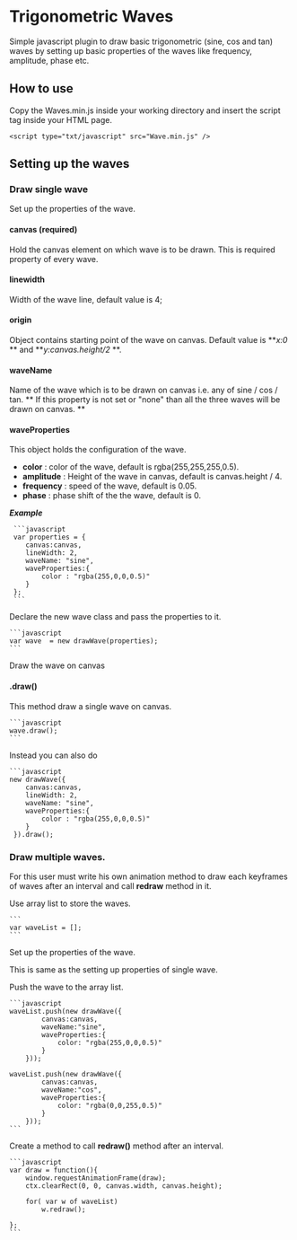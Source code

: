# Trigonometric  Waves
Simple javascript plugin to draw basic trigonometric (sine, cos and tan) waves by setting up basic properties of the waves like frequency, amplitude, phase etc.

## How to use
Copy the Waves.min.js inside your working directory and insert the script tag inside your HTML page.
   
    <script type="txt/javascript" src="Wave.min.js" />

## Setting up the waves 

### Draw single wave

Set up the properties of the wave.

#### canvas (required)
Hold the canvas element on which wave is to be drawn. This is required property of every wave.

#### linewidth 
Width of the wave line, default value is 4;

#### origin
Object contains starting point of the wave on canvas. Default value is **_x:0_ ** and **_y:canvas.height/2_ **.

#### waveName
Name of the wave which is to be drawn on canvas i.e. any of  sine / cos / tan. ** If this property is not set or "none" than all the three waves will be drawn on canvas. **   

#### waveProperties
This object holds the configuration of the wave.
 - **color** : color of the wave, default is  rgba(255,255,255,0.5).
 - **amplitude** : Height of the wave in canvas, default is canvas.height / 4.
 - **frequency** : speed of the wave, default is 0.05.
 - **phase** : phase shift of the the wave, default is 0.
 
 ***Example***
 
     ```javascript
     var properties = {
        canvas:canvas,
        lineWidth: 2,
        waveName: "sine",
        waveProperties:{
            color : "rgba(255,0,0,0.5)"    
        }     
     };
     ```
    
    
Declare the new wave class and pass the properties to it.
    
    ```javascript
    var wave  = new drawWave(properties);
    ```
    
Draw the wave on canvas    
    
#### .draw()
This method draw a single wave on canvas.

    ```javascript
    wave.draw();
    ```

Instead you can also do
    
    ```javascript
    new drawWave({
        canvas:canvas,
        lineWidth: 2,
        waveName: "sine",
        waveProperties:{
            color : "rgba(255,0,0,0.5)"    
        }     
     }).draw();
    

### Draw multiple waves.
For this user must write his own animation method to draw each keyframes of waves after an interval and call **redraw** method in it.

Use array list to store the waves.
    
    ```
    var waveList = [];
    ```

Set up the properties of the wave.

This is same as the setting up properties of single wave.

Push the wave to the array list.

    ```javascript
    waveList.push(new drawWave({
            canvas:canvas,
            waveName:"sine",
            waveProperties:{
                color: "rgba(255,0,0,0.5)"
            }    
        }));
        
    waveList.push(new drawWave({ 
            canvas:canvas,
            waveName:"cos",
            waveProperties:{  
                color: "rgba(0,0,255,0.5)"
            }    
        }));
    ```
    
Create a method to call **redraw()** method after an interval.

    ```javascript
    var draw = function(){
        window.requestAnimationFrame(draw);
        ctx.clearRect(0, 0, canvas.width, canvas.height);
        
        for( var w of waveList)
            w.redraw();
        
    };
    ```

